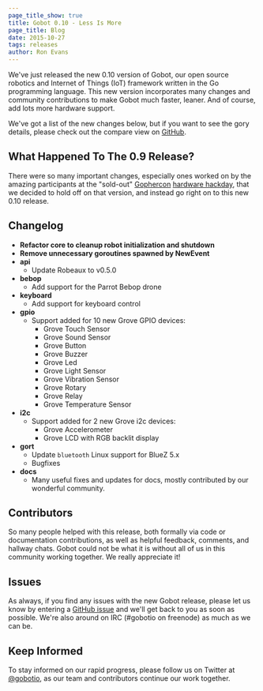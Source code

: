 ```yaml
---
page_title_show: true
title: Gobot 0.10 - Less Is More
page_title: Blog
date: 2015-10-27
tags: releases
author: Ron Evans
---
```


We've just released the new 0.10 version of Gobot, our open source robotics and Internet of Things (IoT) framework written in the Go programming language.
This new version incorporates many changes and community contributions to make Gobot much faster, leaner. And of course, add lots more hardware support.

We've got a list of the new changes below, but if you want to see the gory details, please check out the compare view on [GitHub](https://github.com/hybridgroup/gobot/compare/0.8.0...0.10).

## What Happened To The 0.9 Release?  

There were so many important changes, especially ones worked on by the amazing participants at the "sold-out" [Gophercon](http://www.gophercon.com/) [hardware hackday](https://www.eventbrite.com/e/gophercon-gobot-hardware-hackday-tickets-17696426488), that we decided to hold off on that version, and instead go right on to this new 0.10 release.

## Changelog  

* **Refactor core to cleanup robot initialization and shutdown**
* **Remove unnecessary goroutines spawned by NewEvent**
* **api**
  * Update Robeaux to v0.5.0
* **bebop**
  * Add support for the Parrot Bebop drone
* **keyboard**
  * Add support for keyboard control
* **gpio**
  * Support added for 10 new Grove GPIO devices:
    * Grove Touch Sensor
    * Grove Sound Sensor
    * Grove Button
    * Grove Buzzer
    * Grove Led
    * Grove Light Sensor
    * Grove Vibration Sensor
    * Grove Rotary
    * Grove Relay
    * Grove Temperature Sensor
* **i2c**
  * Support added for 2 new Grove i2c devices:
    * Grove Accelerometer
    * Grove LCD with RGB backlit display
* **gort**
  * Update `bluetooth` Linux support for BlueZ 5.x
  * Bugfixes
* **docs**
  * Many useful fixes and updates for docs, mostly contributed by our wonderful community.

## Contributors  

So many people helped with this release, both formally via code or documentation contributions, as well as helpful feedback, comments, and hallway chats. Gobot could not be what it is without all of us in this community working together. We really appreciate it!

## Issues

As always, if you find any issues with the new Gobot release, please let us know by entering a [GitHub issue](https://github.com/hybridgroup/gobot/issues) and we'll get back to you as soon as possible. We're also around on IRC (#gobotio on freenode) as much as we can be.

## Keep Informed

To stay informed on our rapid progress, please follow us on Twitter at [@gobotio](http://twitter.com/gobotio), as our team and contributors continue our work together.
